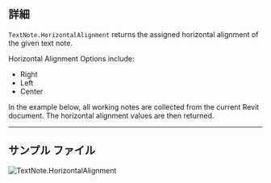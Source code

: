 ## 詳細
`TextNote.HorizontalAlignment` returns the assigned horizontal alignment of the given text note.

Horizontal Alignment Options include:
- Right
- Left
- Center

In the example below, all working notes are collected from the current Revit document. The horizontal alignment values are then returned.

___
## サンプル ファイル

![TextNote.HorizontalAlignment](./Revit.Elements.TextNote.HorizontalAlignment_img.jpg)

